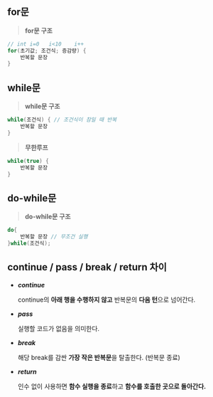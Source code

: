 ## for문

> **for문 구조**
> 

```java
// int i=0   i<10    i++
for(초기값; 조건식; 증감량) {
	반복할 문장
}
```

## while문

> **while문 구조**
> 

```java
while(조건식) { // 조건식이 참일 때 반복
	반복할 문장
}
```

> **무한루프**
> 

```java
while(true) {
	반복할 문장
}
```

## do-while문

> **do-while문 구조**
> 

```java
do{
	반복할 문장 // 무조건 실행
}while(조건식);
```

## continue / pass / break / return 차이

- ***continue***
    
    continue의 **아래 행을 수행하지 않고** 반복문의 **다음 턴**으로 넘어간다.
    
- ***pass***
    
    실행할 코드가 없음을 의미한다.
    
- ***break***
    
    해당 break를 감싼 **가장 작은 반복문**을 탈출한다. (반복문 종료)
    
- ***return***
    
    인수 없이 사용하면 **함수 실행을 종료**하고 **함수를 호출한 곳으로 돌아간다.**
